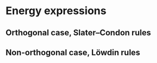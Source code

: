 # Energy expressions

## Orthogonal case, Slater–Condon rules

## Non-orthogonal case, Löwdin rules
